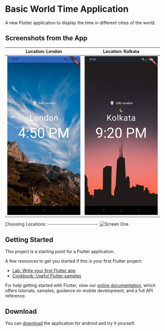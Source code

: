 # Basic World Time Application

A new Flutter application to display the time in different cities of the world.


## Screenshots from the App

Location: London           |  Location: Kolkata
:-------------------------:|:-------------------------:
![Screen One](https://github.com/anantgarg30/flutter_world_time_app/blob/master/ss/London.jpeg)  |  ![Screen Two](https://github.com/anantgarg30/flutter_world_time_app/blob/master/ss/Kolkata.jpeg)


Choosing Locations
:-------------------------:
![Screen One](./ss/Locations1.jpg)



## Getting Started

This project is a starting point for a Flutter application.

A few resources to get you started if this is your first Flutter project:

- [Lab: Write your first Flutter app](https://flutter.dev/docs/get-started/codelab)
- [Cookbook: Useful Flutter samples](https://flutter.dev/docs/cookbook)

For help getting started with Flutter, view our
[online documentation](https://flutter.dev/docs), which offers tutorials,
samples, guidance on mobile development, and a full API reference.

## Download
You can [download](https://github.com/anantgarg30/flutter_world_time_app/build/app/outputs/flutter-apk/app-release.apk) the application for android and try it yourself.
